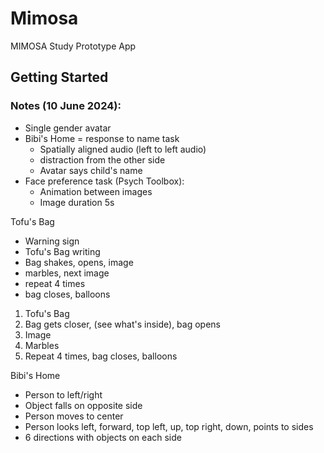 # Mimosa

MIMOSA Study Prototype App

## Getting Started

### Notes (10 June 2024):

- Single gender avatar
- Bibi's Home = response to name task
  - Spatially aligned audio (left to left audio)
  - distraction from the other side
  - Avatar says child's name
- Face preference task (Psych Toolbox):
  - Animation between images
  - Image duration 5s

Tofu's Bag

- Warning sign
- Tofu's Bag writing
- Bag shakes, opens, image
- marbles, next image
- repeat 4 times
- bag closes, balloons

1. Tofu's Bag
2. Bag gets closer, (see what's inside), bag opens
3. Image
4. Marbles
5. Repeat 4 times, bag closes, balloons

Bibi's Home

- Person to left/right
- Object falls on opposite side
- Person moves to center
- Person looks left, forward, top left, up, top right, down, points to sides
- 6 directions with objects on each side
